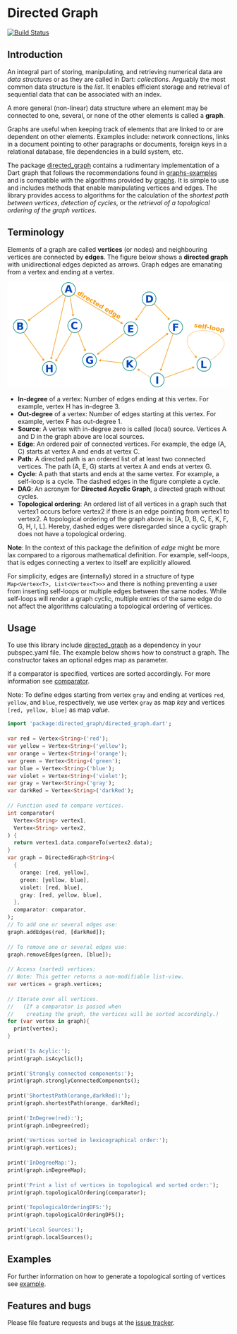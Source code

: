
# Directed Graph

[![Build Status](https://travis-ci.com/simphotonics/directed_graph.svg?branch=master)](https://travis-ci.com/simphotonics/directed_graph)

## Introduction

An integral part of storing, manipulating, and retrieving numerical data are *data structures* or as they are called in Dart: *collections*.
Arguably the most common data structure is the *list*. It enables efficient storage and retrieval of sequential data that can be associated with an index.

A more general (non-linear) data structure where an element may be connected to one, several, or none of the other elements is called a **graph**.


Graphs are useful when keeping track of elements that are linked to or are dependent on other elements.
Examples include: network connections, links in a document pointing to other paragraphs or documents, foreign keys in a relational database, file dependencies in a build system, etc.

The package [directed_graph] contains a rudimentary implementation of a Dart graph that follows the recommendations found in [graphs-examples] and is compatible with
the algorithms provided by [graphs]. It is simple to use and includes methods that enable manipulating vertices and edges. The library provides access to algorithms
for the calculation of the *shortest path between vertices*, *detection of cycles*, or the *retrieval of a topological ordering of the graph vertices*.

## Terminology

Elements of a graph are called **vertices** (or nodes) and neighbouring vertices are connected by **edges**.
The figure below shows a **directed graph** with unidirectional edges depicted as arrows.
Graph edges are emanating from a vertex and ending at a vertex.

![Directed Graph Image](images/directed_graph.png)

- **In-degree** of a vertex: Number of edges ending at this vertex. For example, vertex H has in-degree 3.
- **Out-degree** of a vertex: Number of edges starting at this vertex. For example, vertex F has out-degree 1.
- **Source**: A vertex with in-degree zero is called (local) source. Vertices A and D in the graph above are local sources.
- **Edge**: An ordered pair of connected vertices. For example, the edge (A, C) starts at vertex A and ends at vertex C.
- **Path**: A directed path is an ordered list of at least two connected vertices. The path (A, E, G) starts at vertex A and ends at vertex G.
- **Cycle**: A path that starts and ends at the same vertex. For example, a self-loop is a cycle. The dashed edges in the figure complete a cycle.
- **DAG**: An acronym for **Directed Acyclic Graph**, a directed graph without cycles.
- **Topological ordering**: An ordered list of all vertices in a graph such that vertex1 occurs before vertex2 if there is an edge pointing from vertex1 to vertex2.
A topological ordering of the graph above is: [A, D, B, C, E, K, F, G, H, I, L]. Hereby, dashed edges were disregarded since a cyclic graph does
not have a topological ordering.

**Note**: In the context of this package the definition of *edge* might be more lax compared to a rigorous mathematical definition.
For example, self-loops, that is edges connecting a vertex to itself are explicitly allowed.

For simplicity, edges are (internally) stored in a structure of type `Map<Vertex<T>, List<Vertex<T>>>` and there is nothing preventing a user from
inserting self-loops or multiple edges between the same nodes. While self-loops will render a graph cyclic, multiple entries of the same edge
do not affect the algorithms calculating a topological ordering of vertices.

## Usage

To use this library include [directed_graph] as a dependency in your pubspec.yaml file. The
example below shows how to construct a graph. The constructor takes an optional edges map as parameter.

If a comparator is specified, vertices are sorted accordingly. For more information see [comparator].

Note: To define edges starting from vertex `gray` and ending at vertices `red`, `yellow`, and `blue`, respectively,
we use vertex `gray` as map *key* and vertices `[red, yellow, blue]` as map *value*.


```Dart
import 'package:directed_graph/directed_graph.dart';

var red = Vertex<String>('red');
var yellow = Vertex<String>('yellow');
var orange = Vertex<String>('orange');
var green = Vertex<String>('green');
var blue = Vertex<String>('blue');
var violet = Vertex<String>('violet');
var gray = Vertex<String>('gray');
var darkRed = Vertex<String>('darkRed');

// Function used to compare vertices.
int comparator(
  Vertex<String> vertex1,
  Vertex<String> vertex2,
) {
  return vertex1.data.compareTo(vertex2.data);
}
var graph = DirectedGraph<String>(
  {
    orange: [red, yellow],
    green: [yellow, blue],
    violet: [red, blue],
    gray: [red, yellow, blue],
  },
  comparator: comparator,
);
// To add one or several edges use:
graph.addEdges(red, [darkRed]);

// To remove one or several edges use:
graph.removeEdges(green, [blue]);

// Access (sorted) vertices:
// Note: This getter returns a non-modifiable list-view.
var vertices = graph.vertices;

// Iterate over all vertices.
//   (If a comparator is passed when
//    creating the graph, the vertices will be sorted accordingly.)
for (var vertex in graph){
  print(vertex);
}

print('Is Acylic:');
print(graph.isAcyclic();

print('Strongly connected components:');
print(graph.stronglyConnectedComponents();

print('ShortestPath(orange,darkRed):');
print(graph.shortestPath(orange, darkRed);

print('InDegree(red):');
print(graph.inDegree(red);

print('Vertices sorted in lexicographical order:');
print(graph.vertices);

print('InDegreeMap:');
print(graph.inDegreeMap);

print('Print a list of vertices in topological and sorted order:');
print(graph.topologicalOrdering(comparator);

print('TopologicalOrderingDFS:');
print(graph.topologicalOrderingDFS();

print('Local Sources:');
print(graph.localSources();
```

## Examples

For further information on how to generate a topological sorting of vertices see [example].

## Features and bugs

Please file feature requests and bugs at the [issue tracker].

[comparator]: https://api.flutter.dev/flutter/dart-core/Comparator.html
[issue tracker]: https://github.com/simphotonics/directed_graph/issues
[example]: example
[graphs-examples]: https://pub.dev/packages/graphs#-example-tab-
[graphs]: https://pub.dev/packages/graphs
[directed_graph]: https://pub.dev/packages/directed_graph
